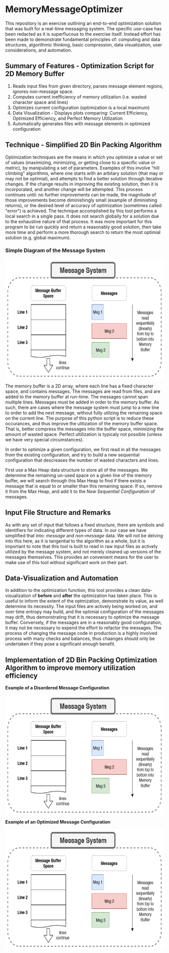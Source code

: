 # MemoryMessageOptimizer

This repository is an exercise outlining an end-to-end optimization solution that was built for a real-time messaging system. The specific use-case has been redacted as it is superflucous to the exercise itself. Instead effort has been made to demonstrate fundamental principles of: computing and data structures, algorithmic thinking, basic compression, data visualization, user considerations, and automation.

## Summary of Features - Optimization Script for 2D Memory Buffer

1) Reads input files from given directory, parses message element regions, ignores non-message space.
2) Computes current inefficiency of memory utilization (i.e. wasted character space and lines)
3) Optimizes current configuration (optimization is a local maximum)
4) Data Visualization - Displays plots comparing: Current Efficiency, Optimized Efficiency, and Perfect Memory Utilization
5) Automatically generates files with message elements in optimized configuration

## Technique - Simplified 2D Bin Packing Algorithm

  Optimization techniques are the means in which you optimize a value or set of values (maximizing, minimizing, or getting close to a specific value or metric), by manipulating a set of parameters. Examples of this involve "hill climbing" algorithms, where one starts with an arbitary solution (that may or may not be optimial), and attempts to find a better solution through iterative changes. If the change results in improving the existing solution, then it is incorporated, and another change will be attempted. This process continues until: no further improvements can be made, the magnitude of those improvements become diminishingly small (example of diminishing returns), or the desired level of accuracy of optimization (sometimes called "error") is achieved. The technique accomplished by this tool performs a local search in a single pass. It does not search globally for a solution due to the exhaustive nature of that process. It was more important for this program to be run quickly and return a reasonably good solution, then take more time and perform a more thorough search to return the most optimial solution (e.g. global maximum).

### Simple Diagram of the Message System

<a href="url"><img src="https://github.com/Cabralcm/MemoryMessageOptimizer/blob/master/Images/Message_System.png" align="center" height="380" width="640" ></a>

   The memory buffer is a 2D array, where each line has a fixed character space, and contains messages. The messages are read from files, and are added to the memory buffer at run-time. The messages cannot span multiple lines. Messages must be added in order to the memory buffer. As such, there are cases where the message system must jump to a new line to order to add the next message, without fully utilzing the remaining space on the current line. The purpose of this python script is to reduce these occurances, and thus improve the ulitization of the memory buffer space. That is, better compress the messages into the buffer space, minimizing the amount of wasted space. Perfect ultilization is typicaly not possible (unless we have very special circumstances). 
   
   In order to optimize a given configuration, we first read in all the messages from the existing configuration, and try to build a new sequential configuration that descreases the number of wasted characters and lines.
   
   First use a Max Heap data structure to store all of the messages. We determine the remaining un-used space on a given line of the memory buffer, we will search through this Max Heap to find if there exists a message that is equal to or smaller than this remaining space. If so, remove it from the Max Heap, and add it to the *New Sequential Configuration* of messages.
    
## Input File Structure and Remarks   
   As with any set of input that follows a fixed structure, there are symbols and identifiers for indicating different types of data. In our case we have simplified that into: *message* and *non-message* data. We will not be delving into this here, as it is tangential to the algorithm as a whole, but it is important to note that this tool is built to read in raw input files as actively utilized by the message system, and not merely cleaned up versions of the messages themselves. This provides an convenient means for the user to make use of this tool without significant work on their part.
   
## Data-Visualization and Automation
  In addition to the optimization function, this tool provides a clean data-visualization of **before** and **after** the optimization has taken place. This is useful to inform the extent of the optmization, demonstrate its value, as well determine its necessity. The input files are actively being worked on, and over time entropy may build, and the optimial configuration of the messages may drift, thus demonstrating that it is necessary to optimize the message buffer. Conversely, if the messages are in a reasonably good configuration, it may not be necessary to expend the effort to refactor the messages. The process of changing the message code in production is a highly involved process with many checks and balances, thus chaanges should only be undertaken if they pose a significant enough benefit.


## Implementation of 2D Bin Packing Optimization Algorithm to improve memory utilization efficiency



**Example of a Disordered Message Configuration**

<a href="url"><img src="https://github.com/Cabralcm/MemoryMessageOptimizer/blob/master/Images/Message_System.png" align="center" height="380" width="640" ></a>

**Example of an Optimized Message Configuration**

<a href="url"><img src="https://github.com/Cabralcm/MemoryMessageOptimizer/blob/master/Images/Message_System.png" align="center" height="380" width="640" ></a>
